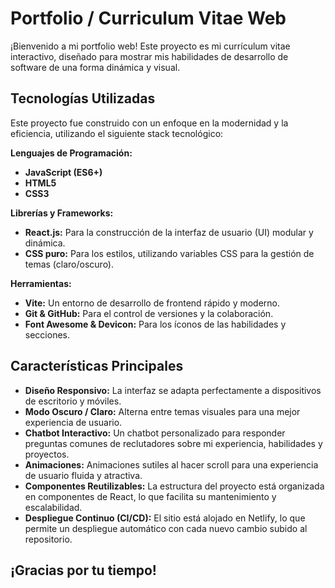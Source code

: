 # Portfolio / Curriculum Vitae Web

¡Bienvenido a mi portfolio web! Este proyecto es mi currículum vitae interactivo, diseñado para mostrar mis habilidades de desarrollo de software de una forma dinámica y visual.

## Tecnologías Utilizadas

Este proyecto fue construido con un enfoque en la modernidad y la eficiencia, utilizando el siguiente stack tecnológico:

**Lenguajes de Programación:**
* **JavaScript (ES6+)**
* **HTML5**
* **CSS3**

**Librerías y Frameworks:**
* **React.js:** Para la construcción de la interfaz de usuario (UI) modular y dinámica.
* **CSS puro:** Para los estilos, utilizando variables CSS para la gestión de temas (claro/oscuro).

**Herramientas:**
* **Vite:** Un entorno de desarrollo de frontend rápido y moderno.
* **Git & GitHub:** Para el control de versiones y la colaboración.
* **Font Awesome & Devicon:** Para los íconos de las habilidades y secciones.

## Características Principales

* **Diseño Responsivo:** La interfaz se adapta perfectamente a dispositivos de escritorio y móviles.
* **Modo Oscuro / Claro:** Alterna entre temas visuales para una mejor experiencia de usuario.
* **Chatbot Interactivo:** Un chatbot personalizado para responder preguntas comunes de reclutadores sobre mi experiencia, habilidades y proyectos.
* **Animaciones:** Animaciones sutiles al hacer scroll para una experiencia de usuario fluida y atractiva.
* **Componentes Reutilizables:** La estructura del proyecto está organizada en componentes de React, lo que facilita su mantenimiento y escalabilidad.
* **Despliegue Continuo (CI/CD):** El sitio está alojado en Netlify, lo que permite un despliegue automático con cada nuevo cambio subido al repositorio.

## ¡Gracias por tu tiempo!
